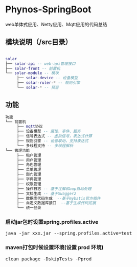 # Phynos-SpringBoot
web单体式应用、Netty应用、Mqtt应用的代码总结

## 模块说明（/src目录）
```lua

solar
├── solar-api -- web-api管理接口
├── solar-front -- 前置机  
└── solar-module -- 模块  
     ├── solar-device -- 设备模型  
     ├── solar-ruler-* -- 规则引擎  
     └── solar-* -- 预留   

```

## 功能
```lua
功能
└── 前置机  
     ├── mqtt协议
     ├── 设备模型 -- 属性、事件、服务  
     ├── 信号表达式 -- 虚拟信号，表达式计算  
     ├── 规则引擎 -- 设备联动，支持表达式                   
     └── 多线程支持 -- 多线程解析  
└── 管理功能  
     ├── 租户管理  
     ├── 用户管理  
     ├── 角色管理  
     ├── 菜单管理  
     ├── 部门管理  
     ├── 字典管理  
     ├── 权限管理  
     ├── 操作日志 -- 基于注解和aop自动处理  
     ├── 文档生成 -- 基于Swagger2  
     ├── 数据库代码生成  --基于mybatis官方插件  
     ├── 自定义数据库接口  --基于生成代码拓展  
     └── 统一登录  

```


### 启动jar包时设置spring.profiles.active
<pre>
java -jar xxx.jar --spring.profiles.active=test
</pre>
### maven打包时候设置环境(设置 prod 环境)
<pre>
clean package -DskipTests -Pprod
</pre>